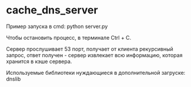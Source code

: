 # cache_dns_server
Пример запуска в cmd: python server.py

Чтобы остановить процесс, в терминале Ctrl + C.

Сервер прослушивает 53 порт, получает от клиента рекурсивный запрос, ответ получен - сервер извлекает всю информацию, которая хранится в кэше сервера.


Используемые библиотеки нуждающиеся в дополнительной загруске: dnslib
